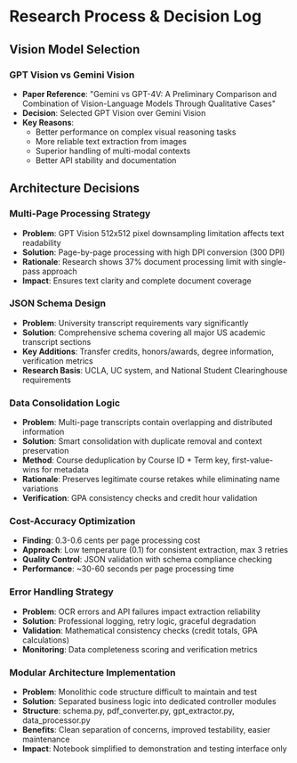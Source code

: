 # Research Process & Decision Log

## Vision Model Selection

### GPT Vision vs Gemini Vision
- **Paper Reference**: "Gemini vs GPT-4V: A Preliminary Comparison and Combination of Vision-Language Models Through Qualitative Cases"
- **Decision**: Selected GPT Vision over Gemini Vision
- **Key Reasons**:
  - Better performance on complex visual reasoning tasks
  - More reliable text extraction from images
  - Superior handling of multi-modal contexts
  - Better API stability and documentation

## Architecture Decisions

### Multi-Page Processing Strategy
- **Problem**: GPT Vision 512x512 pixel downsampling limitation affects text readability
- **Solution**: Page-by-page processing with high DPI conversion (300 DPI)
- **Rationale**: Research shows 37% document processing limit with single-pass approach
- **Impact**: Ensures text clarity and complete document coverage

### JSON Schema Design
- **Problem**: University transcript requirements vary significantly
- **Solution**: Comprehensive schema covering all major US academic transcript sections
- **Key Additions**: Transfer credits, honors/awards, degree information, verification metrics
- **Research Basis**: UCLA, UC system, and National Student Clearinghouse requirements

### Data Consolidation Logic
- **Problem**: Multi-page transcripts contain overlapping and distributed information
- **Solution**: Smart consolidation with duplicate removal and context preservation
- **Method**: Course deduplication by Course ID + Term key, first-value-wins for metadata
- **Rationale**: Preserves legitimate course retakes while eliminating name variations
- **Verification**: GPA consistency checks and credit hour validation

### Cost-Accuracy Optimization
- **Finding**: 0.3-0.6 cents per page processing cost
- **Approach**: Low temperature (0.1) for consistent extraction, max 3 retries
- **Quality Control**: JSON validation with schema compliance checking
- **Performance**: ~30-60 seconds per page processing time

### Error Handling Strategy
- **Problem**: OCR errors and API failures impact extraction reliability
- **Solution**: Professional logging, retry logic, graceful degradation
- **Validation**: Mathematical consistency checks (credit totals, GPA calculations)
- **Monitoring**: Data completeness scoring and verification metrics

### Modular Architecture Implementation
- **Problem**: Monolithic code structure difficult to maintain and test
- **Solution**: Separated business logic into dedicated controller modules
- **Structure**: schema.py, pdf_converter.py, gpt_extractor.py, data_processor.py
- **Benefits**: Clean separation of concerns, improved testability, easier maintenance
- **Impact**: Notebook simplified to demonstration and testing interface only